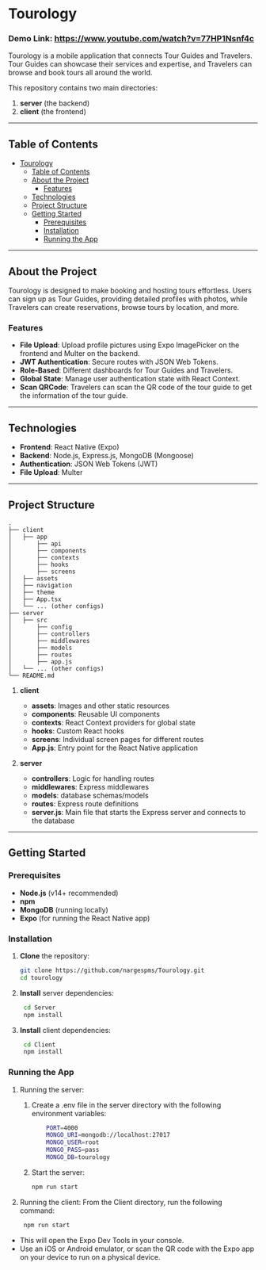 
# Tourology
### Demo Link: https://www.youtube.com/watch?v=77HP1Nsnf4c

Tourology is a mobile application that connects Tour Guides and Travelers. Tour Guides can showcase their services and expertise, and Travelers can browse and book tours all around the world.

This repository contains two main directories:

1. **server** (the backend)
2. **client** (the frontend)

---

## Table of Contents

- [Tourology](#tourology)
  - [Table of Contents](#table-of-contents)
  - [About the Project](#about-the-project)
    - [Features](#features)
  - [Technologies](#technologies)
  - [Project Structure](#project-structure)
  - [Getting Started](#getting-started)
    - [Prerequisites](#prerequisites)
    - [Installation](#installation)
    - [Running the App](#running-the-app)

---

## About the Project

Tourology is designed to make booking and hosting tours effortless. Users can sign up as Tour Guides, providing detailed profiles with photos, while Travelers can create reservations, browse tours by location, and more.

### Features

- **File Upload**: Upload profile pictures using Expo ImagePicker on the frontend and Multer on the backend.
- **JWT Authentication**: Secure routes with JSON Web Tokens.
- **Role-Based**: Different dashboards for Tour Guides and Travelers.
- **Global State**: Manage user authentication state with React Context.
- **Scan QRCode**: Travelers can scan the QR code of the tour guide to get the information of the tour guide.

---

## Technologies

- **Frontend**: React Native (Expo)
- **Backend**: Node.js, Express.js, MongoDB (Mongoose)
- **Authentication**: JSON Web Tokens (JWT)
- **File Upload**: Multer

---

## Project Structure

```
.
├── client
│   ├── app
│       ├── api
│       ├── components
│       ├── contexts
│       ├── hooks
│       ├── screens
│   ├── assets
│   ├── navigation
│   ├── theme
│   ├── App.tsx
│   └── ... (other configs)
├── server
│   ├── src
│       ├── config
│       ├── controllers
│       ├── middlewares
│       ├── models
│       ├── routes
│       ├── app.js
│   └── ... (other configs)
└── README.md
```

1. **client**

   - **assets**: Images and other static resources
   - **components**: Reusable UI components
   - **contexts**: React Context providers for global state
   - **hooks**: Custom React hooks
   - **screens**: Individual screen pages for different routes
   - **App.js**: Entry point for the React Native application

2. **server**
   - **controllers**: Logic for handling routes
   - **middlewares**: Express middlewares
   - **models**: database schemas/models
   - **routes**: Express route definitions
   - **server.js**: Main file that starts the Express server and connects to the database

---

## Getting Started

### Prerequisites

- **Node.js** (v14+ recommended)
- **npm**
- **MongoDB** (running locally)
- **Expo** (for running the React Native app)

### Installation

1. **Clone** the repository:
   ```bash
   git clone https://github.com/nargespms/Tourology.git
   cd tourology
   ```
2. **Install** server dependencies:
   ```bash
    cd Server
    npm install
   ```
3. **Install** client dependencies:
   ```bash
    cd Client
    npm install
   ```

### Running the App

1. Running the server:

   1. Create a .env file in the server directory with the following environment variables:

      ```bash
          PORT=4000
          MONGO_URI=mongodb://localhost:27017
          MONGO_USER=root
          MONGO_PASS=pass
          MONGO_DB=tourology
      ```

   2. Start the server:

      ```bash
      npm run start
      ```

2. Running the client:
   From the Client directory, run the following command:

   ```bash
    npm run start
   ```

- This will open the Expo Dev Tools in your console.
- Use an iOS or Android emulator, or scan the QR code with the Expo app on your device to run on a physical device.
